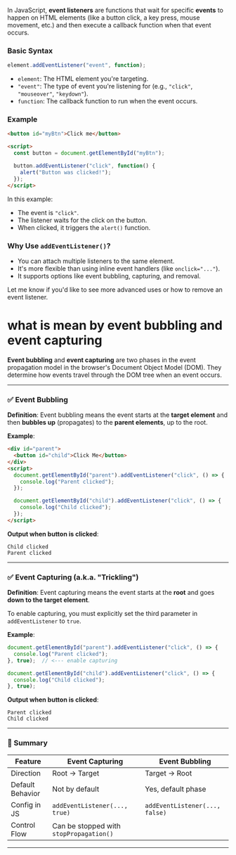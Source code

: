 In JavaScript, **event listeners** are functions that wait for specific **events** to happen on HTML elements (like a button click, a key press, mouse movement, etc.) and then execute a callback function when that event occurs.

### Basic Syntax

```javascript
element.addEventListener("event", function);
```

* `element`: The HTML element you're targeting.
* `"event"`: The type of event you're listening for (e.g., `"click"`, `"mouseover"`, `"keydown"`).
* `function`: The callback function to run when the event occurs.

### Example

```html
<button id="myBtn">Click me</button>

<script>
  const button = document.getElementById("myBtn");

  button.addEventListener("click", function() {
    alert("Button was clicked!");
  });
</script>
```

In this example:

* The event is `"click"`.
* The listener waits for the click on the button.
* When clicked, it triggers the `alert()` function.

### Why Use `addEventListener()`?

* You can attach multiple listeners to the same element.
* It's more flexible than using inline event handlers (like `onclick="..."`).
* It supports options like event bubbling, capturing, and removal.

Let me know if you'd like to see more advanced uses or how to remove an event listener.
# what is mean by event bubbling and event capturing
**Event bubbling** and **event capturing** are two phases in the event propagation model in the browser's Document Object Model (DOM). They determine how events travel through the DOM tree when an event occurs.

---

### ✅ Event Bubbling

**Definition**: Event bubbling means the event starts at the **target element** and then **bubbles up** (propagates) to the **parent elements**, up to the root.

**Example**:

```html
<div id="parent">
  <button id="child">Click Me</button>
</div>
<script>
  document.getElementById("parent").addEventListener("click", () => {
    console.log("Parent clicked");
  });

  document.getElementById("child").addEventListener("click", () => {
    console.log("Child clicked");
  });
</script>
```

**Output when button is clicked**:

```
Child clicked
Parent clicked
```

---

### ✅ Event Capturing (a.k.a. "Trickling")

**Definition**: Event capturing means the event starts at the **root** and goes **down to the target element**.

To enable capturing, you must explicitly set the third parameter in `addEventListener` to `true`.

**Example**:

```javascript
document.getElementById("parent").addEventListener("click", () => {
  console.log("Parent clicked");
}, true);  // <--- enable capturing

document.getElementById("child").addEventListener("click", () => {
  console.log("Child clicked");
}, true);
```

**Output when button is clicked**:

```
Parent clicked
Child clicked
```

---

### 🔄 Summary

| Feature          | Event Capturing                         | Event Bubbling                 |
| ---------------- | --------------------------------------- | ------------------------------ |
| Direction        | Root → Target                           | Target → Root                  |
| Default Behavior | Not by default                          | Yes, default phase             |
| Config in JS     | `addEventListener(..., true)`           | `addEventListener(..., false)` |
| Control Flow     | Can be stopped with `stopPropagation()` |                                |

---
